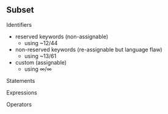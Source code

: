 ## Subset

Identifiers
- reserved keywords (non-assignable)
  - using ~12/44
- non-reserved keywords (re-assignable but language flaw)
  - using ~13/61
- custom (assignable)
  - using ∞/∞

Statements

Expressions

Operators
